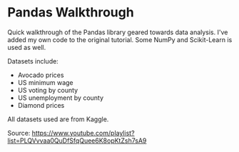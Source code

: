 # Pandas Walkthrough

Quick walkthrough of the Pandas library geared towards data analysis. I've added my own code to the original tutorial. Some NumPy and Scikit-Learn is used as well.

Datasets include:
- Avocado prices
- US minimum wage
- US voting by county
- US unemployment by county
- Diamond prices

All datasets used are from Kaggle.

Source: https://www.youtube.com/playlist?list=PLQVvvaa0QuDfSfqQuee6K8opKtZsh7sA9
